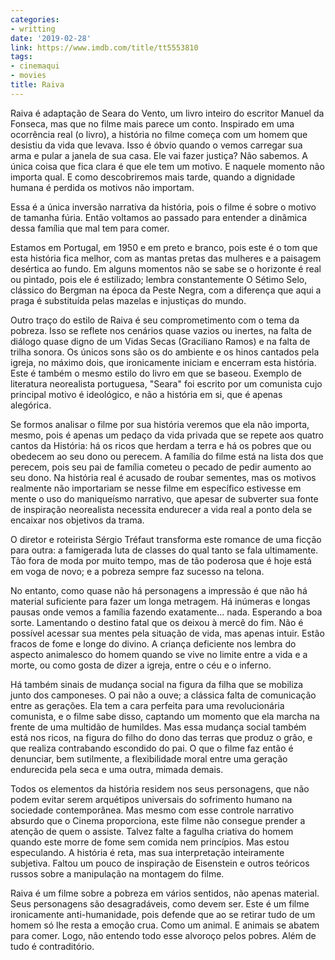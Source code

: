 ```yaml
---
categories:
- writting
date: '2019-02-28'
link: https://www.imdb.com/title/tt5553810
tags:
- cinemaqui
- movies
title: Raiva
---
```


Raiva é adaptação de Seara do Vento, um livro inteiro do escritor Manuel da Fonseca, mas que no filme mais parece um conto. Inspirado em uma ocorrência real (o livro), a história no filme começa com um homem que desistiu da vida que levava. Isso é óbvio quando o vemos carregar sua arma e pular a janela de sua casa. Ele vai fazer justiça? Não sabemos. A única coisa que fica clara é que ele tem um motivo. E naquele momento não importa qual. E como descobriremos mais tarde, quando a dignidade humana é perdida os motivos não importam.

Essa é a única inversão narrativa da história, pois o filme é sobre o motivo de tamanha fúria. Então voltamos ao passado para entender a dinâmica dessa família que mal tem para comer.

Estamos em Portugal, em 1950 e em preto e branco, pois este é o tom que esta história fica melhor, com as mantas pretas das mulheres e a paisagem desértica ao fundo. Em alguns momentos não se sabe se o horizonte é real ou pintado, pois ele é estilizado; lembra constantemente O Sétimo Selo, clássico do Bergman na época da Peste Negra, com a diferença que aqui a praga é substituída pelas mazelas e injustiças do mundo.

Outro traço do estilo de Raiva é seu comprometimento com o tema da pobreza. Isso se reflete nos cenários quase vazios ou inertes, na falta de diálogo quase digno de um Vidas Secas (Graciliano Ramos) e na falta de trilha sonora. Os únicos sons são os do ambiente e os hinos cantados pela igreja, no máximo dois, que ironicamente iniciam e encerram esta história. Este é também o mesmo estilo do livro em que se baseou. Exemplo de literatura neorealista portuguesa, "Seara" foi escrito por um comunista cujo principal motivo é ideológico, e não a história em si, que é apenas alegórica.

Se formos analisar o filme por sua história veremos que ela não importa, mesmo, pois é apenas um pedaço da vida privada que se repete aos quatro cantos da História: há os ricos que herdam a terra e há os pobres que ou obedecem ao seu dono ou perecem. A família do filme está na lista dos que perecem, pois seu pai de família cometeu o pecado de pedir aumento ao seu dono. Na história real é acusado de roubar sementes, mas os motivos realmente não importariam se nesse filme em específico estivesse em mente o uso do maniqueísmo narrativo, que apesar de subverter sua fonte de inspiração neorealista necessita endurecer a vida real a ponto dela se encaixar nos objetivos da trama.

O diretor e roteirista Sérgio Tréfaut transforma este romance de uma ficção para outra: a famigerada luta de classes do qual tanto se fala ultimamente. Tão fora de moda por muito tempo, mas de tão poderosa que é hoje está em voga de novo; e a pobreza sempre faz sucesso na telona.

No entanto, como quase não há personagens a impressão é que não há material suficiente para fazer um longa metragem. Há inúmeras e longas pausas onde vemos a família fazendo exatamente... nada. Esperando a boa sorte. Lamentando o destino fatal que os deixou à mercê do fim. Não é possível acessar sua mentes pela situação de vida, mas apenas intuir. Estão fracos de fome e longe do divino. A criança deficiente nos lembra do aspecto animalesco do homem quando se vive no limite entre a vida e a morte, ou como gosta de dizer a igreja, entre o céu e o inferno.

Há também sinais de mudança social na figura da filha que se mobiliza junto dos camponeses. O pai não a ouve; a clássica falta de comunicação entre as gerações. Ela tem a cara perfeita para uma revolucionária comunista, e o filme sabe disso, captando um momento que ela marcha na frente de uma multidão de humildes. Mas essa mudança social também está nos ricos, na figura do filho do dono das terras que produz o grão, e que realiza contrabando escondido do pai. O que o filme faz então é denunciar, bem sutilmente, a flexibilidade moral entre uma geração endurecida pela seca e uma outra, mimada demais.

Todos os elementos da história residem nos seus personagens, que não podem evitar serem arquétipos universais do sofrimento humano na sociedade contemporânea. Mas mesmo com esse controle narrativo absurdo que o Cinema proporciona, este filme não consegue prender a atenção de quem o assiste. Talvez falte a fagulha criativa do homem quando este morre de fome sem comida nem princípios. Mas estou especulando. A história é reta, mas sua interpretação inteiramente subjetiva. Faltou um pouco de inspiração de Eisenstein e outros teóricos russos sobre a manipulação na montagem do filme.

Raiva é um filme sobre a pobreza em vários sentidos, não apenas material. Seus personagens são desagradáveis, como devem ser. Este é um filme ironicamente anti-humanidade, pois defende que ao se retirar tudo de um homem só lhe resta a emoção crua. Como um animal. E animais se abatem para comer. Logo, não entendo todo esse alvoroço pelos pobres. Além de tudo é contraditório.

